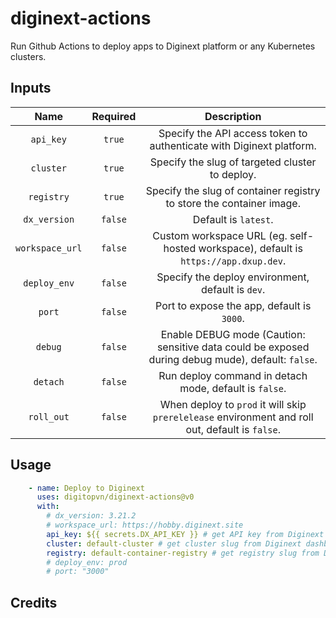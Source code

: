 # diginext-actions

Run Github Actions to deploy apps to Diginext platform or any Kubernetes clusters.

## Inputs

|      Name       | Required |                                            Description                                            |
| :-------------: | :------: | :-----------------------------------------------------------------------------------------------: |
|    `api_key`    |  `true`  |               Specify the API access token to authenticate with Diginext platform.                |
|    `cluster`    |  `true`  |                          Specify the slug of targeted cluster to deploy.                          |
|   `registry`    |  `true`  |               Specify the slug of container registry to store the container image.                |
|  `dx_version`   | `false`  |                                       Default is `latest`.                                        |
| `workspace_url` | `false`  |       Custom workspace URL (eg. self-hosted workspace), default is `https://app.dxup.dev`.        |
|  `deploy_env`   | `false`  |                         Specify the deploy environment, default is `dev`.                         |
|     `port`      | `false`  |                            Port to expose the app, default is `3000`.                             |
|     `debug`     | `false`  | Enable DEBUG mode (Caution: sensitive data could be exposed during debug mude), default: `false`. |
|    `detach`     | `false`  |                      Run deploy command in detach mode, default is `false`.                       |
|   `roll_out`    | `false`  |  When deploy to `prod` it will skip `prerelelease` environment and roll out, default is `false`.  |

## Usage

```yaml
    - name: Deploy to Diginext
      uses: digitopvn/diginext-actions@v0
      with:
        # dx_version: 3.21.2
        # workspace_url: https://hobby.diginext.site
        api_key: ${{ secrets.DX_API_KEY }} # get API key from Diginext dashboard
        cluster: default-cluster # get cluster slug from Diginext dashboard
        registry: default-container-registry # get registry slug from Diginext dashboard
        # deploy_env: prod
        # port: "3000"
```

## Credits

